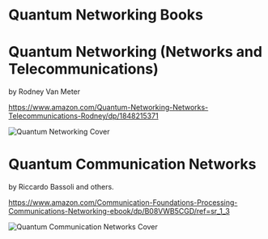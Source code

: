 # Quantum Networking Books

# Quantum Networking (Networks and Telecommunications)

by Rodney Van Meter 

https://www.amazon.com/Quantum-Networking-Networks-Telecommunications-Rodney/dp/1848215371

![Quantum Networking Cover](https://images-na.ssl-images-amazon.com/images/I/41kUhaVTXbL._SX313_BO1,204,203,200_.jpg)

# Quantum Communication Networks

by Riccardo Bassoli and others.

https://www.amazon.com/Communication-Foundations-Processing-Communications-Networking-ebook/dp/B08VWB5CGD/ref=sr_1_3

![Quantum Communication Networks Cover](https://s1.adlibris.com/images/59169395/quantum-communication-networks.jpg)